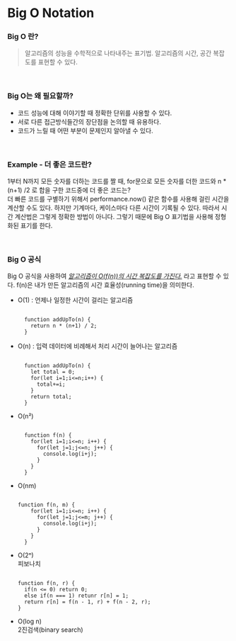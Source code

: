 # Big O Notation

### Big O 란?

> 알고리즘의 성능을 수학적으로 나타내주는 표기법. 알고리즘의 시간, 공간 복잡도를 표현할 수 있다.

<br/>

### Big O는 왜 필요할까?

- 코드 성능에 대해 이야기할 때 정확한 단위를 사용할 수 있다.
- 서로 다른 접근방식들간의 장단점을 논의할 때 유용하다.
- 코드가 느릴 때 어떤 부분이 문제인지 알아낼 수 있다.

<br/>

### Example - 더 좋은 코드란?

1부터 N까지 모든 숫자를 더하는 코드를 짤 때, for문으로 모든 숫자를 더한 코드와 n \* (n+1) /2 로 합을 구한 코드중에 더 좋은 코드는?<br/>
더 빠른 코드를 구별하기 위해서 performance.now() 같은 함수를 사용해 걸린 시간을 계산할 수도 있다.
하지만 기계마다, 케이스마다 다른 시간이 기록될 수 있다. 따라서 시간 계산법은 그렇게 정확한 방법이 아니다. 그렇기 때문에 Big O 표기법을 사용해 정형화된 표기를 한다.

<br/>

### Big O 공식

Big O 공식을 사용하여 <U>_알고리즘이 O(f(n))의 시간 복잡도를 가진다._</U> 라고 표현할 수 있다.
f(n)은 내가 만든 알고리즘의 시간 효율성(running time)을 의미한다.

- O(1) : 언제나 일정한 시간이 걸리는 알고리즘
  <pre><code>
    function addUpTo(n) {
      return n * (n+1) / 2;
    }
  </pre></code>

- O(n) : 입력 데이터에 비례해서 처리 시간이 늘어나는 알고리즘
  <pre><code>
    function addUpTo(n) {
      let total = 0;
      for(let i=1;i<=n;i++) {
        total+=i;
      }
      return total;
    }
  </pre></code>

- O(n²)
  <pre><code>
    function f(n) {
      for(let i=1;i<=n; i++) {
        for(let j=1;j<=n; j++) {
          console.log(i+j);
        }
      }
    }
  </pre></code>

- O(nm)
  <pre><code>
  function f(n, m) {
      for(let i=1;i<=n; i++) {
        for(let j=1;j<=m; j++) {
          console.log(i+j);
        }
      }
    }
  </pre></code>

- O(2ⁿ)<br/>
  피보나치
  <pre><code>
  function f(n, r) {
    if(n <= 0) return 0;
    else if(n === 1) retunr r[n] = 1;
    return r[n] = f(n - 1, r) + f(n - 2, r);
  }
  </pre></code>

- O(log n)<br/>
  2진검색(binary search)
  <pre><code>
  </pre></code>
